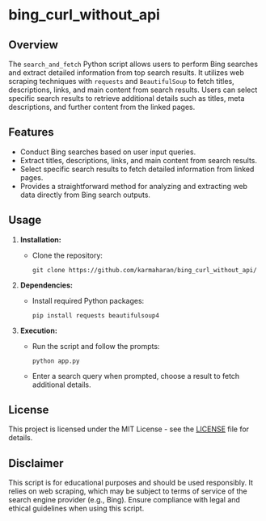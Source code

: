 

# bing_curl_without_api

## Overview
The `search_and_fetch` Python script allows users to perform Bing searches and extract detailed information from top search results. It utilizes web scraping techniques with `requests` and `BeautifulSoup` to fetch titles, descriptions, links, and main content from search results. Users can select specific search results to retrieve additional details such as titles, meta descriptions, and further content from the linked pages.

## Features
- Conduct Bing searches based on user input queries.
- Extract titles, descriptions, links, and main content from search results.
- Select specific search results to fetch detailed information from linked pages.
- Provides a straightforward method for analyzing and extracting web data directly from Bing search outputs.

## Usage
1. **Installation:**
   - Clone the repository:
     ```
     git clone https://github.com/karmaharan/bing_curl_without_api/
     ```
   
2. **Dependencies:**
   - Install required Python packages:
     ```
     pip install requests beautifulsoup4
     ```

3. **Execution:**
   - Run the script and follow the prompts:
     ```
     python app.py
     ```
   - Enter a search query when prompted, choose a result to fetch additional details.

## License
This project is licensed under the MIT License - see the [LICENSE](LICENSE) file for details.

## Disclaimer
This script is for educational purposes and should be used responsibly. It relies on web scraping, which may be subject to terms of service of the search engine provider (e.g., Bing). Ensure compliance with legal and ethical guidelines when using this script.

